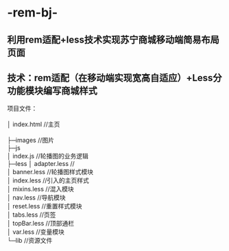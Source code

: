 # -rem-bj-
利用rem适配+less技术实现苏宁商城移动端简易布局页面
--
技术：rem适配（在移动端实现宽高自适应）+Less分功能模块编写商城样式
----
项目文件：<br/>                                                                              
│  index.html         //主页<br/>       
├─images              //图片<br/>
├─js<br/>
│      index.js         //轮播图的业务逻辑<br/>
├─less
│      adapter.less         //<br/>
│      banner.less              //轮播图样式模块<br/>
│      index.less                 //引入的主页样式<br/>
│      mixins.less              //混入模块<br/>
│      nav.less                 //导航模块<br/>
│      reset.less              //重置样式模块<br/>
│      tabs.less              //页签<br/>
│      topBar.less          //顶部通栏<br/>
│      var.less             //变量模块<br/>
└─lib                          //资源文件<br/>
